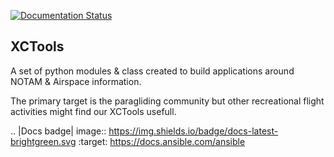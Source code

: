 [![Documentation Status](https://readthedocs.org/projects/xctools/badge/?version=latest)](https://xctools.readthedocs.io/en/latest/?badge=latest)

XCTools
-------

A set of python modules & class created to build applications around NOTAM & Airspace information.

The primary target is the paragliding community but other recreational flight activities might find our XCTools usefull.


.. |Docs badge| image:: https://img.shields.io/badge/docs-latest-brightgreen.svg
   :target: https://docs.ansible.com/ansible


